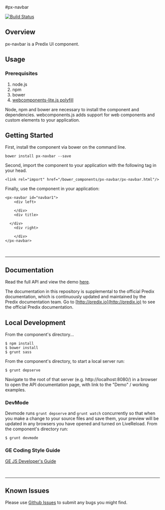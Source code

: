 #px-navbar

[![Build Status](https://travis-ci.org/PredixDev/px-navbar.svg?branch=master)](https://travis-ci.org/PredixDev/px-navbar)


## Overview

px-navbar is a Predix UI component.

## Usage

### Prerequisites
1. node.js
2. npm
3. bower
4. [webcomponents-lite.js polyfill](https://github.com/webcomponents/webcomponentsjs)

Node, npm and bower are necessary to install the component and dependencies. webcomponents.js adds support for web components and custom elements to your application.

## Getting Started

First, install the component via bower on the command line.

```
bower install px-navbar --save
```

Second, import the component to your application with the following tag in your head.

```
<link rel="import" href="/bower_components/px-navbar/px-navbar.html"/>
```

Finally, use the component in your application:

```
<px-navbar id="navbar1">
	<div left>

	</div>
	<div title>

  </div>
	<div right>

	</div>
</px-navbar>
```

<br />
<hr />

## Documentation

Read the full API and view the demo [here](https://predixdev.github.io/px-navbar).

The documentation in this repository is supplemental to the official Predix documentation, which is continuously updated and maintained by the Predix documentation team. Go to [http://predix.io](http://predix.io)  to see the official Predix documentation.


## Local Development

From the component's directory...

```
$ npm install
$ bower install
$ grunt sass
```

From the component's directory, to start a local server run:

```
$ grunt depserve
```

Navigate to the root of that server (e.g. http://localhost:8080/) in a browser to open the API documentation page, with link to the "Demo" / working examples.


### DevMode
Devmode runs `grunt depserve` and `grunt watch` concurrently so that when you make a change to your source files and save them, your preview will be updated in any browsers you have opened and turned on LiveReload.
From the component's directory run:

```
$ grunt devmode
```

### GE Coding Style Guide
[GE JS Developer's Guide](https://github.com/GeneralElectric/javascript)

<br />
<hr />

## Known Issues

Please use [Github Issues](https://github.com/PredixDev/px-navbar/issues) to submit any bugs you might find.
